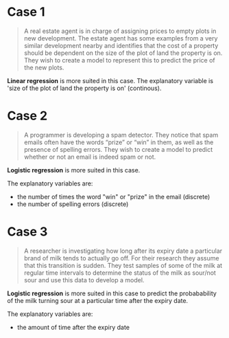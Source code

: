 # Case 1
> A real estate agent is in charge of assigning prices to empty
plots in new development. The estate agent has some examples from a
very similar development nearby and identifies that the cost of a
property should be dependent on the size of the plot of land the
property is on. They wish to create a model to represent this to predict
the price of the new plots.

**Linear regression** is more suited in this case. 
The explanatory variable is 'size of the plot of land the property is on' (continous). 

# Case 2
> A programmer is developing a spam detector. They notice that
spam emails often have the words “prize” or “win” in them, as well as the
presence of spelling errors. They wish to create a model to predict
whether or not an email is indeed spam or not.

**Logistic regression** is more suited in this case. 

The explanatory variables are:
* the number of times the word "win" or "prize" in the email (discrete)
* the number of spelling errors (discrete)

# Case 3
> A researcher is investigating how long after its expiry date a
particular brand of milk tends to actually go off. For their research they
assume that this transition is sudden. They test samples of some of the
milk at regular time intervals to determine the status of the milk as
sour/not sour and use this data to develop a model.

**Logistic regression** is more suited in this case to predict the probabability of the milk turning sour at a particular time after the expiry date.

The explanatory variables are:
* the amount of time after the expiry date

